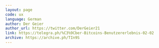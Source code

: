 ```yaml
---
layout: page
code: ux
language: German
author: Der Geier
author_url: https://twitter.com/DerGeier21
link: https://telegra.ph/%C3%9Cber-Bitcoins-Benutzererlebnis-02-02
archive: https://archive.ph/TIn9S
---
```

